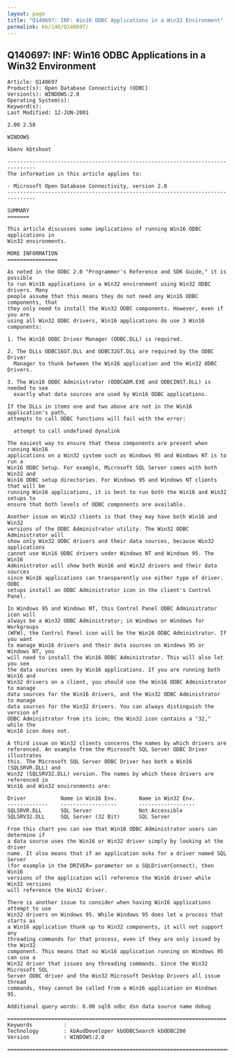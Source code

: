 ```yaml
---
layout: page
title: "Q140697: INF: Win16 ODBC Applications in a Win32 Environment"
permalink: kb/140/Q140697/
---
```


## Q140697: INF: Win16 ODBC Applications in a Win32 Environment

	Article: Q140697
	Product(s): Open Database Connectivity (ODBC)
	Version(s): WINDOWS:2.0
	Operating System(s): 
	Keyword(s): 
	Last Modified: 12-JUN-2001
	
	2.00 2.50
	
	WINDOWS
	
	kbenv kbtshoot
	
	-------------------------------------------------------------------------------
	The information in this article applies to:
	
	- Microsoft Open Database Connectivity, version 2.0 
	-------------------------------------------------------------------------------
	
	SUMMARY
	=======
	
	This article discusses some implications of running Win16 ODBC applications in
	Win32 environments.
	
	MORE INFORMATION
	================
	
	As noted in the ODBC 2.0 "Programmer's Reference and SDK Guide," it is possible
	to run Win16 applications in a Win32 environment using Win32 ODBC drivers. Many
	people assume that this means they do not need any Win16 ODBC components, that
	they only need to install the Win32 ODBC components. However, even if you are
	using all Win32 ODBC drivers, Win16 applications do use 3 Win16 components:
	
	1. The Win16 ODBC Driver Manager (ODBC.DLL) is required.
	
	2. The DLLs ODBC16GT.DLL and ODBC32GT.DLL are required by the ODBC Driver
	  Manager to thunk between the Win16 application and the Win32 ODBC Drivers.
	
	3. The Win16 ODBC Administrator (ODBCADM.EXE and ODBCINST.DLL) is needed to see
	  exactly what data sources are used by Win16 ODBC applications.
	
	If the DLLs in items one and two above are not in the Win16 application's path,
	attempts to call ODBC functions will fail with the error:
	
	  attempt to call undefined dynalink
	
	The easiest way to ensure that these components are present when running Win16
	applications on a Win32 system such as Windows 95 and Windows NT is to run a
	Win16 ODBC Setup. For example, Microsoft SQL Server comes with both Win32 and
	Win16 ODBC setup directories. For Windows 95 and Windows NT clients that will be
	running Win16 applications, it is best to run both the Win16 and Win32 setups to
	ensure that both levels of ODBC components are available.
	
	Another issue on Win32 clients is that they may have both Win16 and Win32
	versions of the ODBC Administrator utility. The Win32 ODBC Administrator will
	show only Win32 ODBC drivers and their data sources, because Win32 applications
	cannot use Win16 ODBC drivers under Windows NT and Windows 95. The Win16
	Administrator will show both Win16 and Win32 drivers and their data sources
	since Win16 applications can transparently use either type of driver. ODBC
	setups install an ODBC Administrator icon in the client's Control Panel.
	
	In Windows 95 and Windows NT, this Control Panel ODBC Administrator icon will
	always be a Win32 ODBC Administrator; in Windows or Windows for Workgroups
	(WFW), the Control Panel icon will be the Win16 ODBC Administrator. If you want
	to manage Win16 drivers and their data sources on Windows 95 or Windows NT, you
	will need to install the Win16 ODBC Administrator. This will also let you see
	the data sources seen by Win16 applications. If you are running both Win16 and
	Win32 drivers on a client, you should use the Win16 ODBC Administrator to manage
	data sources for the Win16 drivers, and the Win32 ODBC Administrator to manage
	data sources for the Win32 drivers. You can always distinguish the version of
	ODBC Administrator from its icon; the Win32 icon contains a "32," while the
	Win16 icon does not.
	
	A third issue on Win32 clients concerns the names by which drivers are
	referenced. An example from the Microsoft SQL Server ODBC Driver illustrates
	this. The Microsoft SQL Server ODBC Driver has both a Win16 (SQLSRVR.DLL) and
	Win32 (SQLSRV32.DLL) version. The names by which these drivers are referenced in
	Win16 and Win32 environments are:
	
	Driver           Name in Win16 Env.       Name in Win32 Env.
	-------------    ------------------       ------------------
	SQLSRVR.DLL      SQL Server               Not Accessible
	SQLSRV32.DLL     SQL Server (32 Bit)      SQL Server
	
	From this chart you can see that Win16 ODBC Administrator users can determine if
	a data source uses the Win16 or Win32 driver simply by looking at the driver
	name. It also means that if an application asks for a driver named SQL Server
	(for example in the DRIVER= parameter on a SQLDriverConnect), then Win16
	versions of the application will reference the Win16 driver while Win32 versions
	will reference the Win32 driver.
	
	There is another issue to consider when having Win16 applications attempt to use
	Win32 drivers on Windows 95. While Windows 95 does let a process that starts as
	a Win16 application thunk up to Win32 components, it will not support any
	threading commands for that process, even if they are only issued by the Win32
	component. This means that no Win16 application running on Windows 95 can use a
	Win32 driver that issues any threading commands. Since the Win32 Microsoft SQL
	Server ODBC driver and the Win32 Microsoft Desktop Drivers all issue thread
	commands, they cannot be called from a Win16 application on Windows 95.
	
	Additional query words: 6.00 sql6 odbc dsn data source name debug
	
	======================================================================
	Keywords          :  
	Technology        : kbAudDeveloper kbODBCSearch kbODBC200
	Version           : WINDOWS:2.0
	
	=============================================================================
	
